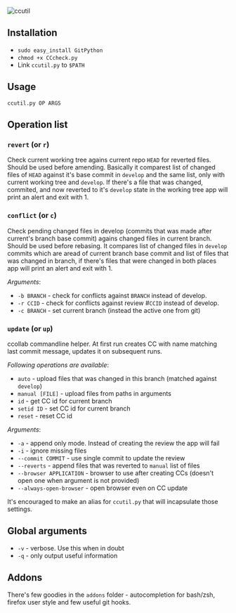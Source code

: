 
![ccutil](https://raw.githubusercontent.com/ShadowPrince/ccutil/master/addons/screenshots/over.png)

## Installation

* `sudo easy_install GitPython`
* `chmod +x CCcheck.py`
* Link `ccutil.py` to `$PATH`

## Usage

`ccutil.py OP ARGS`

## Operation list

### `revert` (or `r`)
Check current working tree agains current repo `HEAD` for reverted files. Should be used before amending.
Basically it comparest list of changed files of `HEAD` against it's base commit in `develop` and the same list, only with current working tree and `develop`. If there's a file that was changed, commited, and now reverted to it's `develop` state in the working tree app will print an alert and exit with 1.

### `conflict` (or `c`)
Check pending changed files in develop (commits that was made after current's branch base commit) agains changed files in current branch. Should be used before rebasing.
It compares list of changed files in `develop` commits which are aread of current branch base commit and list of files that was changed in branch, if there's files that were changed in both places app will print an alert and exit with 1.

_Arguments_:

* `-b BRANCH` - check for conflicts against `BRANCH` instead of develop.
* `-r CCID` - check for conflicts against review #`CCID` instead of develop.
* `-c BRANCH` - set current branch (instead the active one from git)

### `update` (or `up`)
ccollab commandline helper. At first run creates CC with name matching last commit message, updates it on subsequent runs.

_Following operations are available_:

* `auto` - upload files that was changed in this branch (matched against `develop`)
* `manual [FILE]` - upload files from paths in arguments
* `id` - get CC id for current branch
* `setid ID` - set CC id for current branch
* `reset` - reset CC id

_Arguments_:

* `-a` - append only mode. Instead of creating the review the app will fail
* `-i` - ignore missing files
* `--commit COMMIT` - use single commit to update the review
* `--reverts` - append files that was reverted to `manual` list of files
* `--browser APPLICATION` - browser to use after creating CCs (doesn't open one when argument is not provided)
* `--always-open-browser` - open browser even on CC update

It's encouraged to make an alias for `ccutil.py` that will incapsulate those settings.

## Global arguments

* `-v` - verbose. Use this when in doubt
* `-q` - only output useful information

## Addons

There's few goodies in the `addons` folder - autocompletion for bash/zsh, firefox user style and few useful git hooks.

